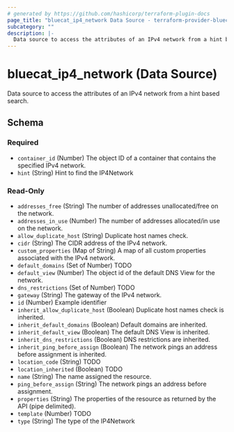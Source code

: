 ```yaml
---
# generated by https://github.com/hashicorp/terraform-plugin-docs
page_title: "bluecat_ip4_network Data Source - terraform-provider-bluecat"
subcategory: ""
description: |-
  Data source to access the attributes of an IPv4 network from a hint based search.
---
```


# bluecat_ip4_network (Data Source)

Data source to access the attributes of an IPv4 network from a hint based search.



<!-- schema generated by tfplugindocs -->
## Schema

### Required

- `container_id` (Number) The object ID of a container that contains the specified IPv4 network.
- `hint` (String) Hint to find the IP4Network

### Read-Only

- `addresses_free` (String) The number of addresses unallocated/free on the network.
- `addresses_in_use` (Number) The number of addresses allocated/in use on the network.
- `allow_duplicate_host` (String) Duplicate host names check.
- `cidr` (String) The CIDR address of the IPv4 network.
- `custom_properties` (Map of String) A map of all custom properties associated with the IPv4 network.
- `default_domains` (Set of Number) TODO
- `default_view` (Number) The object id of the default DNS View for the network.
- `dns_restrictions` (Set of Number) TODO
- `gateway` (String) The gateway of the IPv4 network.
- `id` (Number) Example identifier
- `inherit_allow_duplicate_host` (Boolean) Duplicate host names check is inherited.
- `inherit_default_domains` (Boolean) Default domains are inherited.
- `inherit_default_view` (Boolean) The default DNS View is inherited.
- `inherit_dns_restrictions` (Boolean) DNS restrictions are inherited.
- `inherit_ping_before_assign` (Boolean) The network pings an address before assignment is inherited.
- `location_code` (String) TODO
- `location_inherited` (Boolean) TODO
- `name` (String) The name assigned the resource.
- `ping_before_assign` (String) The network pings an address before assignment.
- `properties` (String) The properties of the resource as returned by the API (pipe delimited).
- `template` (Number) TODO
- `type` (String) The type of the IP4Network
